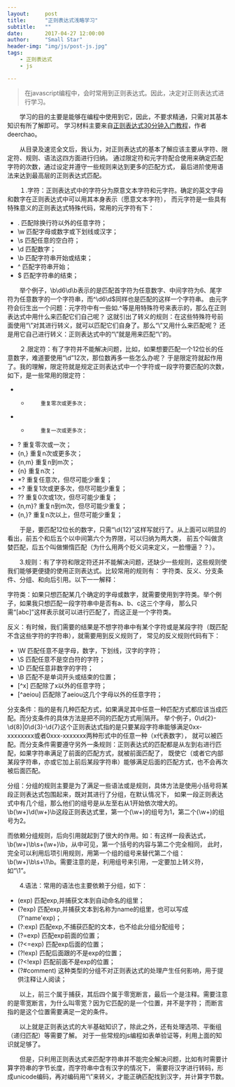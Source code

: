 ```yaml
---
layout:     post
title:      "正则表达式浅略学习"
subtitle:   ""
date:       2017-04-27 12:00:00
author:     "Small Star"
header-img: "img/js/post-js.jpg"
tags:
    - 正则表达式
    - js

---
```


>在javascript编程中，会时常用到正则表达式。因此，决定对正则表达式进行学习。

　　学习的目的主要是能够在编程中使用到它，因此，不要求精通，只需对其基本知识有所了解即可。
学习材料主要来自[正则表达式30分钟入门教程](http://deerchao.net/tutorials/regex/regex.htm)，作者deerchao。

　　从目录及速览全文后，我认为，对正则表达式的基本了解应该主要从字符、限定符、规则、语法这四方面进行归纳。
通过限定符和元字符配合使用来确定匹配字符的次数，通过设定并遵守一些规则来达到更多的匹配方式，
最后进阶使用语法来达到最高层的正则表达式匹配。

　　１.字符：正则表达式中的字符分为原意文本字符和元字符。确定的英文字母和数字在正则表达式中可以用其本身表示（愿意文本字符），
而元字符是一些具有特殊意义的正则表达式特殊代码，常用的元字符有下：

- .  匹配除换行符以外的任意字符；
- \w 匹配字母或数字或下划线或汉字；
- \s 匹配任意的空白符；
- \d 匹配数字；
- \b 匹配字符串开始或结束；
- ^  匹配字符串开始；
- $  匹配字符串的结束；

　　举个例子，\b\d6\d\b表示的是匹配首字符为任意数字、中间字符为6、尾字符为任意数字的一个字符串，而^\d6\d$同样也是匹配的这样一个字符串。
由元字符会衍生出一个问题：元字符中有一些如.^等是用特殊符号来表示的，那么在正则表达式中用什么来匹配它们自己呢？
这就引出了转义的规则：在这些特殊符号前面使用“\”对其进行转义，就可以匹配它们自身了。那么“\”又用什么来匹配呢？
还是用它自己进行转义：正则表达式中的“\\”就是用来匹配“\”的。

　　２.限定符：有了字符并不能解决问题，比如，如果想要匹配一个12位长的任意数字，难道要使用“\d”12次，那位数再多一些怎么办呢？
于是限定符就起作用了。我的理解，限定符就是规定正则表达式中一个字符或一段字符要匹配的次数，如下，是一些常用的限定符：

- *	        重复零次或更多次；
- +	        重复一次或更多次；
- ?	        重复零次或一次；
- {n,}	    重复n次或更多次；
- {n,m}	    重复n到m次；
- {n}	    重复n次；
- *?	    重复任意次，但尽可能少重复；
- +?	    重复1次或更多次，但尽可能少重复；
- ??	    重复0次或1次，但尽可能少重复；
- {n,m}?	重复n到m次，但尽可能少重复；
- {n,}?	    重复n次以上，但尽可能少重复；

　　于是，要匹配12位长的数字，只需“\d{12}”这样写就行了。从上面可以明显的看出，前五个和后五个以中间第六个为界限，可以归纳为两大类，
前五个叫做贪婪匹配，后五个叫做懒惰匹配（为什么用两个贬义词来定义，一脸懵逼？？）。

　　3.规则：有了字符和限定符还并不能解决问题，还缺少一些规则，这些规则使我们能够更便捷的使用正则表达式。比较常用的规则有：
字符类、反义、分支条件、分组、和向后引用。以下一一解释：

字符类：如果只想匹配某几个确定的字母或数字，就需要使用到字符类。举个例子，如果我只想匹配一段字符串中是否有a、b、c这三个字母，
那么只需“[abc]”这样表示就可以进行匹配了，而这正是一个字符类。

反义：有时候，我们需要的结果是不想字符串中有某个字符或是某段字符（既匹配不含这些字符的字符串），就需要用到反义规则了，
常见的反义规则代码有下：

- \W	    匹配任意不是字母，数字，下划线，汉字的字符；
- \S	    匹配任意不是空白符的字符；
- \D	    匹配任意非数字的字符；
- \B	    匹配不是单词开头或结束的位置；
- [^x]	    匹配除了x以外的任意字符；
- [^aeiou]	匹配除了aeiou这几个字母以外的任意字符；

分支条件：指的是有几种匹配方式，如果满足其中任意一种匹配方式都应该当成匹配。而分支条件的具体方法是把不同的匹配方式用|隔开。
举个例子，0\d{2}-\d{8}|0\d{3}-\d{7}这个正则表达式指的是只要某段字符串能够满足0xx-xxxxxxxx或者0xxx-xxxxxxx两种形式中的任意一种（x代表数字），
就可以被匹配。而分支条件需要遵守另外一条规则：正则表达式的匹配都是从左到右进行匹配，如果字符串满足了前面的匹配方式，就被前面匹配了，
既使它（或者它内部某段字符串，亦或它加上前后某段字符串）能够满足后面的匹配方式，也不会再次被后面匹配。

分组：分组的规则主要是为了满足一些语法或是规则，具体方法是使用小括号将某段正则表达式包围起来，既对其进行了分组，在默认情况下，
如果一段正则表达式中有几个组，那么他们的组号是从左至右从1开始依次增大的。\b(\w+)\d(\w+)\b这段正则表达式里，第一个(\w+)的组号为1，第二个(\w+)的组号为2。

而依赖分组规则，后向引用就起到了很大的作用。如：有这样一段表达式，\b(\w+)\b\s+(\w+)\b，从中可见，第一个括号的内容与第二个完全相同，
此时，完全可以利用后项引用规则，用第一个组的组号来替代第二个组：\b(\w+)\b\s+\1\b。需要注意的是，利用组号来引用，一定要加上转义符，如“\1”。

　　4.语法：常用的语法也主要依赖于分组，如下：

- (exp)	        匹配exp,并捕获文本到自动命名的组里；
- (?<name>exp)	匹配exp,并捕获文本到名称为name的组里，也可以写成(?'name'exp)；
- (?:exp)	    匹配exp,不捕获匹配的文本，也不给此分组分配组号；
- (?=exp)	    匹配exp前面的位置；
- (?<=exp)	    匹配exp后面的位置；
- (?!exp)	    匹配后面跟的不是exp的位置；
- (?<!exp)	    匹配前面不是exp的位置；
- (?#comment)	这种类型的分组不对正则表达式的处理产生任何影响，用于提供注释让人阅读；

　　以上，前三个属于捕获，其后四个属于零宽断言，最后一个是注释。需要注意的是零宽断言，为什么叫零宽？因为它匹配的是一个位置，并不是字符；
而断言指的是这个位置需要满足一定的条件。

　　以上就是正则表达式的大半基础知识了，除此之外，还有处理选项、平衡组（递归匹配）等需要了解。
对于一些常规的js编程如表单验证等，利用上面的知识就足够了。

　　但是，只利用正则表达式来匹配字符串并不能完全解决问题，比如有时需要计算字符串的字节长度，而字符串中含有汉字的情况下，
需要将汉字进行转码，形成unicode编码，再对编码用“\”来转义，才能正确匹配找到汉字，并计算字节数。







